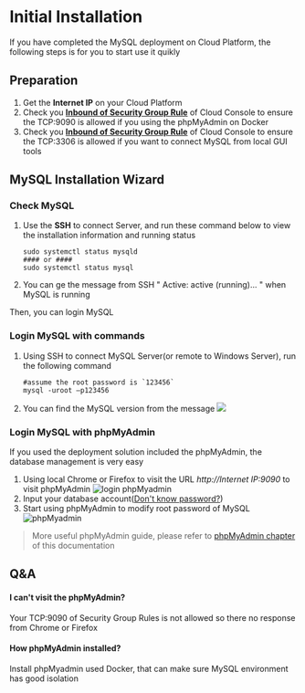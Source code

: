 # Initial Installation

If you have completed the MySQL deployment on Cloud Platform, the following steps is for you to start use it quikly

## Preparation

1. Get the **Internet IP** on your Cloud Platform
2. Check you **[Inbound of Security Group Rule](https://support.websoft9.com/docs/faq/tech-instance.html)** of Cloud Console to ensure the TCP:9090 is allowed if you using the phpMyAdmin on Docker
3. Check you **[Inbound of Security Group Rule](https://support.websoft9.com/docs/faq/tech-instance.html)** of Cloud Console to ensure the TCP:3306 is allowed if you want to connect MySQL from local GUI tools

## MySQL Installation Wizard

### Check MySQL

1. Use the **SSH** to connect Server, and run these command below to view the installation information and running status
   ```
   sudo systemctl status mysqld
   #### or ####
   sudo systemctl status mysql
   ```
2. You can ge the message from SSH " Active: active (running)... " when MySQL is running

Then, you can login MySQL 

### Login MySQL with commands

1. Using SSH to connect MySQL Server(or remote to Windows Server), run the following command
   ~~~
   #assume the root password is `123456`
   mysql -uroot –p123456
   ~~~

2. You can find the MySQL version from the message
   ![](http://libs.websoft9.com/Websoft9/DocsPicture/en/mysql/mysql01.png)


### Login MySQL with phpMyAdmin

If you used the deployment solution included the phpMyAdmin, the database management is very easy

1. Using local Chrome or Firefox to visit the URL *http://Internet IP:9090* to visit phpMyAdmin
  ![login phpMyadmin](https://libs.websoft9.com/Websoft9/DocsPicture/en/mysql/mysql-login-websoft9.png)
2. Input your database account([Don't know password?](/stack-accounts.md#mysql))
3. Start using phpMyAdmin to modify root password of MySQL
  ![phpMyadmin](http://libs.websoft9.com/Websoft9/DocsPicture/en/phpmyadmin/phpmyadmin-changepwds-websoft9.png)

> More useful phpMyAdmin guide, please refer to [phpMyAdmin chapter](/solution-phpmyadmin.md) of this documentation



## Q&A

#### I can't visit the phpMyAdmin?

Your TCP:9090 of Security Group Rules is not allowed so there no response from Chrome or Firefox

#### How phpMyAdmin installed?

Install phpMyadmin used Docker, that can make sure MySQL environment has good isolation